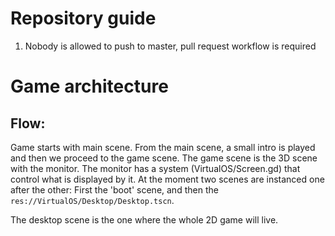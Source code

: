 # Repository guide

1. Nobody is allowed to push to master, pull request workflow is required

# Game architecture

## Flow:

Game starts with main scene. 
From the main scene, a small intro is played and then we proceed to the game scene.
The game scene is the 3D scene with the monitor.
The monitor has a system (VirtualOS/Screen.gd) that control what is displayed by it. 
At the moment two scenes are instanced one after the other:
First the 'boot' scene, and then the `res://VirtualOS/Desktop/Desktop.tscn`. 

The desktop scene is the one where the whole 2D game will live.